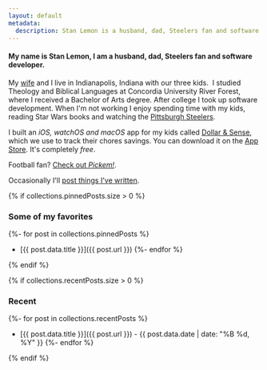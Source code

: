 ```yaml
---
layout: default
metadata:
  description: Stan Lemon is a husband, dad, Steelers fan and software developer from Indianapolis. Read about technology, software development, budgeting, and life with a family.
---
```


<div class="text-center">
<h4>My name is Stan Lemon, I am a husband, dad, Steelers fan and software developer.</h4>
</div>

My [wife](https://saralemon.com) and I live in Indianapolis, Indiana with our three kids.  I studied Theology and Biblical Languages at Concordia University River Forest, where I received a Bachelor of Arts degree.  After college I took up software development.  When I'm not working I enjoy spending time with my kids, reading Star Wars books and watching the [Pittsburgh Steelers](https://steelers.com).

I built an *iOS, watchOS and macOS* app for my kids called [Dollar & Sense](http://dollarandsense.app), which we use to track their chores savings. You can download it on the [App Store](https://apps.apple.com/us/app/dollar-sense/id1631766637?itsct=apps_box_badge&itscg=30200). It's completely *free*.

Football fan? [Check out _Pickem!_](http://pickem.stanlemon.com).

Occasionally I'll [post things I've written](/page/1).

{% if collections.pinnedPosts.size > 0 %}

### Some of my favorites
{%- for post in collections.pinnedPosts %}
- [{{ post.data.title }}]({{ post.url }})
{%- endfor %}

{% endif %}

{% if collections.recentPosts.size > 0 %}

### Recent
{%- for post in collections.recentPosts %}
- [{{ post.data.title }}]({{ post.url }}) - {{ post.data.date | date: "%B %d, %Y" }}
{%- endfor %}

{% endif %}
